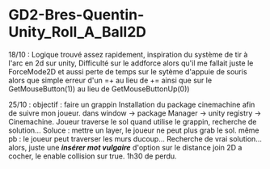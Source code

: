 # GD2-Bres-Quentin-Unity_Roll_A_Ball2D

18/10 : Logique trouvé assez rapidement, inspiration du système de tir à l'arc en 2d sur unity,
Difficulté sur le addforce alors qu'il me fallait juste le ForceMode2D et aussi perte de temps sur le sytème d'appuie de souris alors que simple erreur d'un =+ au lieu de += ainsi que sur le GetMouseButton(1)) au lieu de GetMouseButtonUp(0))

25/10 : 
objectif : faire un grappin
Installation du package cinemachine afin de suivre mon joueur. dans window -> package Manager -> unity registry -> Cinemachine.
Joueur traverse le sol quand utilise le grappin, recherche de solution...
Soluce : mettre un layer, le joueur ne peut plus grab le sol.
même pb : le joueur peut traverser les murs ducoup... Recherche de vrai solution...
alors, juste une ***insérer mot vulgaire*** d'option sur le distance join 2D a cocher, le enable collision sur true. 1h30 de perdu. 
